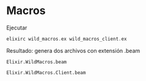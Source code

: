 
# Macros

Ejecutar

```elixir
elixirc wild_macros.ex wild_macros_client.ex
```

Resultado: genera dos archivos con extensión .beam
```
Elixir.WildMacros.beam
```
```
Elixir.WildMacros.Client.beam
```
